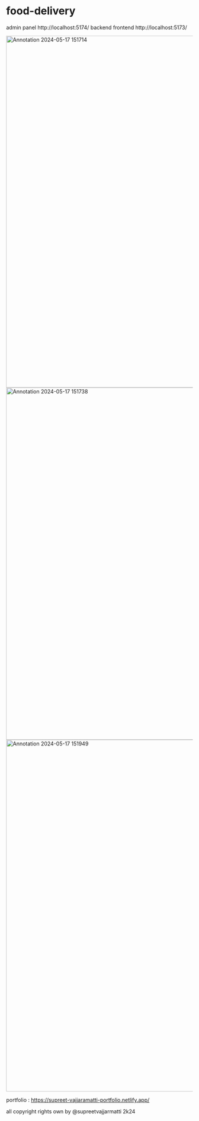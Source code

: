 # food-delivery

admin panel http://localhost:5174/
backend 
frontend http://localhost:5173/


<img width="947" alt="Annotation 2024-05-17 151714" src="https://github.com/supreetvajjarmatti/food-delivery/assets/119556076/f3a27580-17b3-4b3f-91dd-14bc16901f4f">
<img width="948" alt="Annotation 2024-05-17 151738" src="https://github.com/supreetvajjarmatti/food-delivery/assets/119556076/77af0fda-c7f8-40fd-99f9-9478fdfa83de">
<img width="947" alt="Annotation 2024-05-17 151949" src="https://github.com/supreetvajjarmatti/food-delivery/assets/119556076/4b8e6dcf-afae-46b2-a58a-9f86de7e7589">





portfolio : https://supreet-vajjaramatti-portfolio.netlify.app/



all copyright rights own by @supreetvajjarmatti 2k24
